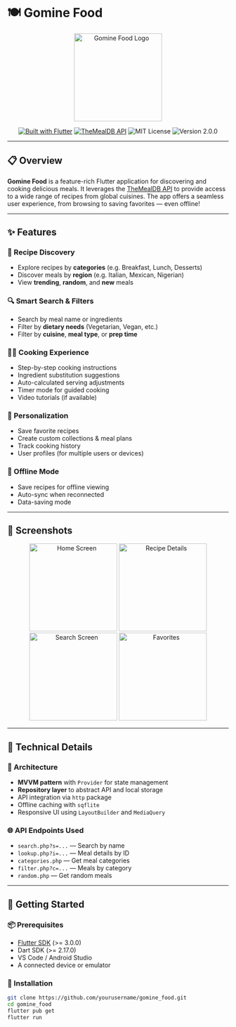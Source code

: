 # 🍽️ Gomine Food

<p align="center">
  <img src="assets/logo.png" alt="Gomine Food Logo" width="200"/>
</p>

<p align="center">
  <a href="https://flutter.dev"><img src="https://img.shields.io/badge/Built%20with-Flutter-02569B?style=flat-square&logo=flutter" alt="Built with Flutter"></a>
  <a href="https://www.themealdb.com/api.php"><img src="https://img.shields.io/badge/API-TheMealDB-yellow?style=flat-square" alt="TheMealDB API"></a>
  <img src="https://img.shields.io/badge/License-MIT-green?style=flat-square" alt="MIT License">
  <img src="https://img.shields.io/badge/Version-2.0.0-blue?style=flat-square" alt="Version 2.0.0">
</p>

---

## 📋 Overview

**Gomine Food** is a feature-rich Flutter application for discovering and cooking delicious meals. It leverages the [TheMealDB API](https://www.themealdb.com/api.php) to provide access to a wide range of recipes from global cuisines. The app offers a seamless user experience, from browsing to saving favorites — even offline!

---

## ✨ Features

### 🍳 Recipe Discovery
- Explore recipes by **categories** (e.g. Breakfast, Lunch, Desserts)
- Discover meals by **region** (e.g. Italian, Mexican, Nigerian)
- View **trending**, **random**, and **new** meals

### 🔍 Smart Search & Filters
- Search by meal name or ingredients
- Filter by **dietary needs** (Vegetarian, Vegan, etc.)
- Filter by **cuisine**, **meal type**, or **prep time**

### 👩‍🍳 Cooking Experience
- Step-by-step cooking instructions
- Ingredient substitution suggestions
- Auto-calculated serving adjustments
- Timer mode for guided cooking
- Video tutorials (if available)

### 📁 Personalization
- Save favorite recipes
- Create custom collections & meal plans
- Track cooking history
- User profiles (for multiple users or devices)

### 📶 Offline Mode
- Save recipes for offline viewing
- Auto-sync when reconnected
- Data-saving mode

---

## 📱 Screenshots

<p align="center">
  <img src="screenshots/home_screen.png" width="200" alt="Home Screen"/>
  <img src="screenshots/recipe_details.png" width="200" alt="Recipe Details"/>
  <img src="screenshots/search_screen.png" width="200" alt="Search Screen"/>
  <img src="screenshots/favorites.png" width="200" alt="Favorites"/>
</p>

---

## 🔧 Technical Details

### 🧠 Architecture
- **MVVM pattern** with `Provider` for state management
- **Repository layer** to abstract API and local storage
- API integration via `http` package
- Offline caching with `sqflite`
- Responsive UI using `LayoutBuilder` and `MediaQuery`

### 🌐 API Endpoints Used
- `search.php?s=...` — Search by name
- `lookup.php?i=...` — Meal details by ID
- `categories.php` — Get meal categories
- `filter.php?c=...` — Meals by category
- `random.php` — Get random meals

---

## 🚀 Getting Started

### 📦 Prerequisites
- [Flutter SDK](https://docs.flutter.dev/get-started/install) (>= 3.0.0)
- Dart SDK (>= 2.17.0)
- VS Code / Android Studio
- A connected device or emulator

### 🧪 Installation

```bash
git clone https://github.com/yourusername/gomine_food.git
cd gomine_food
flutter pub get
flutter run

